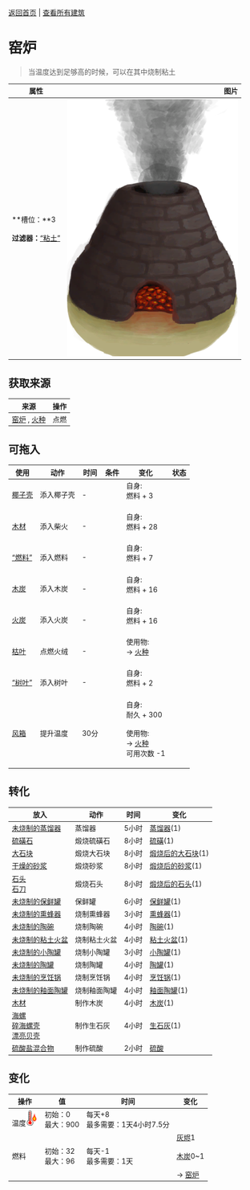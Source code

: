 [返回首页](index.md)   |  [查看所有建筑](building.md)
# 窑炉  
> 当温度达到足够高的时候，可以在其中烧制粘土  
  
  属性  |   图片   
 ----  |  ----:   
 **槽位：**3<br><br>**过滤器：**[“粘土”](tag_Clay.md)  |  ![](Sprite/KilnLit.png)   
  
## 获取来源  
来源  |  操作  
----  |  ----  
[窑炉](KilnExtinguished.md) , [火种](TinderLit.md)  |  点燃  
## 可拖入  
使用  |  动作  |  时间  |  条件  |  变化  |  状态  
----  |  ----  |  ----  |  ----  |  ----  |  ----  
[椰子壳](CoconutShell.md)  |  添入椰子壳  |  -  |    |  自身:<br>燃料 + 3<br><br>  |    
[木材](Wood.md)  |  添入柴火  |  -  |    |  自身:<br>燃料 + 28<br><br>  |    
[“燃料”](tag_Fuel.md)  |  添入燃料  |  -  |    |  自身:<br>燃料 + 7<br><br>  |    
[木炭](Charcoal.md)  |  添入木炭  |  -  |    |  自身:<br>燃料 + 16<br><br>  |    
[火炭](Embers.md)  |  添入火炭  |  -  |    |  自身:<br>燃料 + 16<br><br>  |    
[枯叶](LeavesDry.md)  |  点燃火绒  |  -  |    |  使用物:<br>→ [火种](TinderLit.md)<br><br>  |    
[“树叶”](tag_Leaves.md)  |  添入树叶  |  -  |    |  自身:<br>燃料 + 2<br><br>  |    
[风箱](Bellows.md)  |  提升温度  |  30分  |    |  自身:<br>耐久 + 300<br><br>使用物:<br>→ [火种](TinderLit.md)<br>可用次数  -1<br><br>  |    
## 转化  
放入  |  动作  |  时间  |  变化  
----  |  ----  |  ----  |  ----  
[未烧制的蒸馏器](AlembicUnfired.md)  |  蒸馏器  |  5小时  |  [蒸馏器](AlembicUndeployed.md)(1)  
[硫磺石](StoneHeavyBrimstone.md)  |  煅烧硫磺石  |  8小时  |  [硫磺](Brimstone.md)(1)  
[大石块](StoneHeavy.md)  |  煅烧大石块  |  8小时  |  [煅烧后的大石块](StoneHeavyBurnt.md)(1)  
[干燥的砂浆](MortarDry.md)  |  煅烧砂浆  |  8小时  |  [煅烧后的砂浆](MortarBurnt.md)(1)  
[石头](Stone.md)<br>[石刀](StoneSharpened.md)  |  煅烧石头  |  8小时  |  [煅烧后的石头](StoneBurnt.md)(1)  
[未烧制的保鲜罐](ClayPotCoolerUnfired.md)  |  保鲜罐  |  6小时  |  [保鲜罐](ClayPotCoolerUndeployed.md)(1)  
[未烧制的熏蜂器](BeeSmokerUnfired.md)  |  烧制熏蜂器  |  3小时  |  [熏蜂器](BeeSmokerOff.md)(1)  
[未烧制的陶碗](ClayBowlUnfired.md)  |  烧制陶碗  |  4小时  |  [陶碗](ClayBowl.md)(1)  
[未烧制的粘土火盆](ClayFirePitUnfired.md)  |  烧制粘土火盆  |  4小时  |  [粘土火盆](ClayFirePitExtinguished.md)(1)  
[未烧制的小陶罐](ClayJarUnfired.md)  |  烧制小陶罐  |  3小时  |  [小陶罐](ClayJar.md)(1)  
[未烧制的陶罐](ClayVaseUnfired.md)  |  烧制陶罐  |  4小时  |  [陶罐](ClayVase.md)(1)  
[未烧制的烹饪锅](CookingPotUnfired.md)  |  烧制烹饪锅  |  4小时  |  [烹饪锅](CookingPot.md)(1)  
[未烧制的釉面陶罐](GlazedVaseUnfired.md)  |  烧制釉面陶罐  |  4小时  |  [釉面陶罐](GlazedVase.md)(1)  
[木材](Wood.md)  |  制作木炭  |  4小时  |  [木炭](Charcoal.md)(1)  
[海螺](Conch.md)<br>[碎海螺壳](ConchBroken.md)<br>[漂亮贝壳](SeashellsPretty.md)  |  制作生石灰  |  4小时  |  [生石灰](Quicklime.md)(1)  
[硫酸盐混合物](LQ_VitriolMix.md)  |  制作硫酸  |  2小时  |  [硫酸](LQ_Vitriol.md)  
## 变化  
操作  |  值  |  时间  |  变化  
----  |  ----  |  ----  |  ----  
温度<img decoding="async" src="Sprite/Hot.png" style="height:30px;">  |  初始：0<br>最大：900  |  每天+8<br>最多需要：1天4小时7.5分  |    
燃料  |  初始：32<br>最大：96  |  每天-1<br>最多需要：1天  |  [灰烬](Ash.md)1 <br><br>[木炭](Charcoal.md)0~1 <br><br>→ [窑炉](KilnExtinguished.md)  
